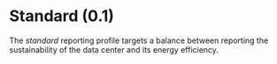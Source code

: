 # Standard (0.1)

The _standard_ reporting profile targets a balance between reporting the sustainability of the data center and its energy efficiency.&#x20;
